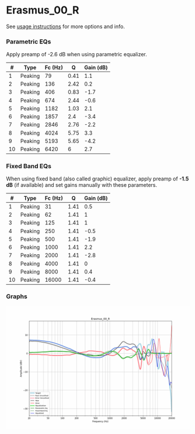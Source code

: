 # Erasmus_00_R
See [usage instructions](https://github.com/jaakkopasanen/AutoEq#usage) for more options and info.

### Parametric EQs
Apply preamp of -2.6 dB when using parametric equalizer.

|   # | Type    |   Fc (Hz) |    Q |   Gain (dB) |
|-----|---------|-----------|------|-------------|
|   1 | Peaking |        79 | 0.41 |         1.1 |
|   2 | Peaking |       136 | 2.42 |         0.2 |
|   3 | Peaking |       406 | 0.83 |        -1.7 |
|   4 | Peaking |       674 | 2.44 |        -0.6 |
|   5 | Peaking |      1182 | 1.03 |         2.1 |
|   6 | Peaking |      1857 | 2.4  |        -3.4 |
|   7 | Peaking |      2846 | 2.76 |        -2.2 |
|   8 | Peaking |      4024 | 5.75 |         3.3 |
|   9 | Peaking |      5193 | 5.65 |        -4.2 |
|  10 | Peaking |      6420 | 6    |         2.7 |

### Fixed Band EQs
When using fixed band (also called graphic) equalizer, apply preamp of **-1.5 dB** (if available) and set gains manually with these parameters.

|   # | Type    |   Fc (Hz) |    Q |   Gain (dB) |
|-----|---------|-----------|------|-------------|
|   1 | Peaking |        31 | 1.41 |         0.5 |
|   2 | Peaking |        62 | 1.41 |         1   |
|   3 | Peaking |       125 | 1.41 |         1   |
|   4 | Peaking |       250 | 1.41 |        -0.5 |
|   5 | Peaking |       500 | 1.41 |        -1.9 |
|   6 | Peaking |      1000 | 1.41 |         2.2 |
|   7 | Peaking |      2000 | 1.41 |        -2.8 |
|   8 | Peaking |      4000 | 1.41 |         0   |
|   9 | Peaking |      8000 | 1.41 |         0.4 |
|  10 | Peaking |     16000 | 1.41 |        -0.4 |

### Graphs
![](./Erasmus_00_R.png)

